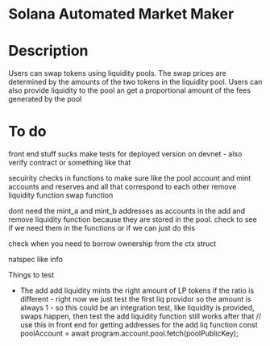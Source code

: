 # Solana Automated Market Maker

# Description
Users can swap tokens using liquidity pools. The swap prices are determined by the amounts of the two tokens in the liquidity pool. Users can also provide liquidity to the pool an get a proportional amount of the fees generated by the pool 


# To do

front end stuff sucks make tests for deployed version on devnet - also verify contract or something like that

secuirity checks in functions to make sure like the pool account and mint accounts and reserves and all that correspond to each other
remove liquidity function
swap function

dont need the mint_a and mint_b addresses as accounts in the add and remove liquidity function because they are stored in the pool. check to see if we need them in the functions or if we can just do this

check when you need to borrow ownership from the ctx struct

natspec like info

Things to test
 - The add add liquidity mints the right amount of LP tokens if the ratio is different - right now we just test the first liq providor so the amount is always 1 - so this could be an integration test, like liquidity is provided, swaps happen, then test the add liquidity function still works after that
   // use this in front end for getting addresses for the add liq function const poolAccount = await program.account.pool.fetch(poolPublicKey);
